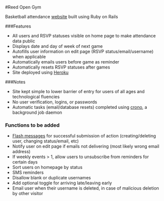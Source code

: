 #Reed Open Gym

Basketball attendance [website](https://safe-garden-1108.herokuapp.com/) built using Ruby on Rails

###Features

* All users and RSVP statuses visible on home page to make attendance data public
* Displays date and day of week of next game
* Autofills user information on edit page (RSVP status/email/username) when applicable
* Automatically emails users before game as reminder
* Automatically resets RSVP statuses after games
* Site deployed using [Heroku](https://www.heroku.com/about)

###Notes

* Site kept simple to lower barrier of entry for users of all ages and technological fluencies
 * No user verification, logins, or passwords
* Automatic tasks (email/database resets) completed using [crono](https://github.com/plashchynski/crono), a background job daemon

### Functions to be added
* [Flash messages](http://api.rubyonrails.org/classes/ActionDispatch/Flash.html) for successful submission of action (creating/deleting user, changing status/email, etc)
* Notify user on edit page if emails not delivering (most likely wrong email address)
* If weekly events > 1, allow users to unsubscribe from reminders for certain days
* Sort users on homepage by status
* SMS reminders
* Disallow blank or duplicate usernames
* Add optional toggle for arriving late/leaving early
* Email user when their username is deleted, in case of malicious deletion by other visitor
